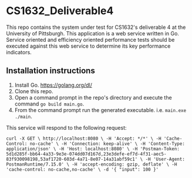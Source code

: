 # CS1632_Deliverable4

This repo contains the system under test for CS1632's deliverable 4 at the University of Pittsburgh. This application is a web service written in Go. Service oriented and efficiency oriented performance tests should be executed against this web service to determine its key performance indicators.

## Installation instructions

1. Install Go. https://golang.org/dl/
2. Clone this repo.
3. Open a command prompt in the repo's directory and execute the command `go build main.go`.
4. From the command prompt run the generated executable. i.e. `main.exe` `./main`.

This service will respond to the following request:

`curl -X GET \
  http://localhost:8080 \
  -H 'Accept: */*' \
  -H 'Cache-Control: no-cache' \
  -H 'Connection: keep-alive' \
  -H 'Content-Type: application/json' \
  -H 'Host: localhost:8080' \
  -H 'Postman-Token: 5d1d285f-bb64-4a33-9e3e-074dd07d167d,23e3defe-ef7d-4f31-aec5-83f930098198,53af1720-603d-4a71-8e07-14a31abf59c1' \
  -H 'User-Agent: PostmanRuntime/7.15.0' \
  -H 'accept-encoding: gzip, deflate' \
  -H 'cache-control: no-cache,no-cache' \
  -d '{
	"input": 100
}'`